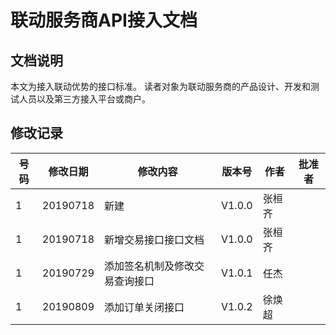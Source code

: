 # 联动服务商API接入文档

## 文档说明
本文为接入联动优势的接口标准。
读者对象为联动服务商的产品设计、开发和测试人员以及第三方接入平台或商户。

## 修改记录
|号码|修改日期|修改内容|版本号|作者|批准者|
|---|---|---|---|---|---|
|1|20190718|新建|V1.0.0|张桓齐||
|1|20190718|新增交易接口接口文档|V1.0.0|张桓齐||
|1|20190729|添加签名机制及修改交易查询接口|V1.0.1|任杰||
|1|20190809|添加订单关闭接口|V1.0.2|徐焕超||